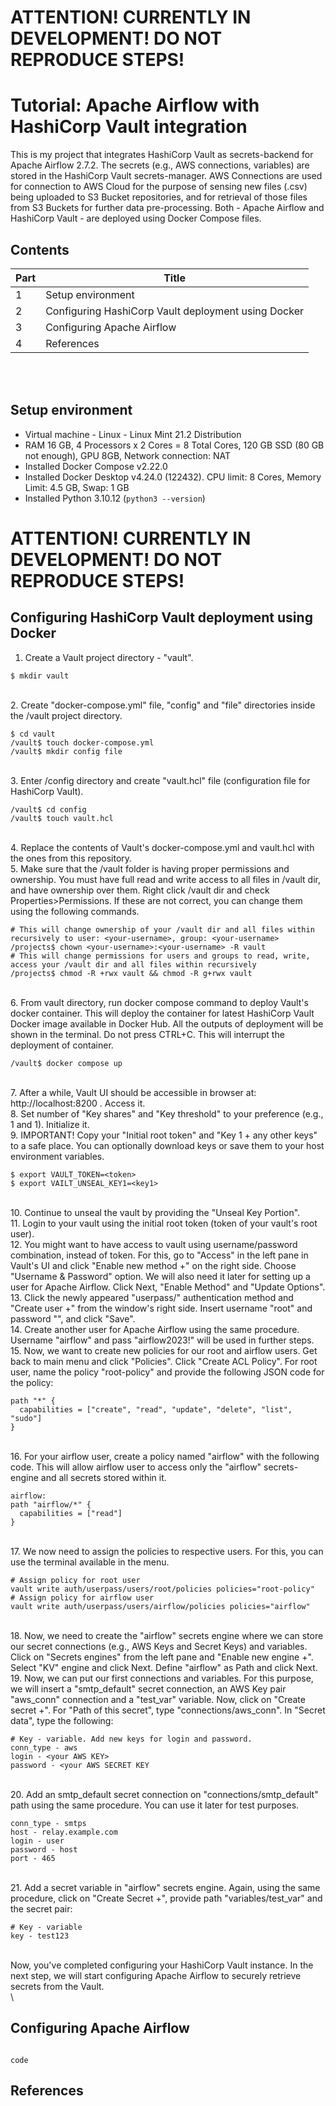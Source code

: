 # ATTENTION! CURRENTLY IN DEVELOPMENT! DO NOT REPRODUCE STEPS!

# Tutorial: Apache Airflow with HashiCorp Vault integration
This is my project that integrates HashiCorp Vault as secrets-backend for Apache Airflow 2.7.2. The secrets (e.g., AWS connections, variables) are stored in the HashiCorp Vault secrets-manager. AWS Connections are used for connection to AWS Cloud for the purpose of sensing new files (.csv) being uploaded to S3 Bucket repositories, and for retrieval of those files from S3 Buckets for further data pre-processing. Both - Apache Airflow and HashiCorp Vault - are deployed using Docker Compose files.  
## Contents
| Part | Title |
|-|-|
|1| Setup environment |
|2| Configuring HashiCorp Vault deployment using Docker |
|3| Configuring Apache Airflow |
|4| References |

<br><br/>

## Setup environment
- Virtual machine - Linux - Linux Mint 21.2 Distribution
- RAM 16 GB, 4 Processors x 2 Cores = 8 Total Cores, 120 GB SSD (80 GB not enough), GPU 8GB, Network connection: NAT
- Installed Docker Compose v2.22.0
- Installed Docker Desktop v4.24.0 (122432). CPU limit: 8 Cores, Memory Limit: 4.5 GB, Swap: 1 GB
- Installed Python 3.10.12 (`python3 --version`)

# ATTENTION! CURRENTLY IN DEVELOPMENT! DO NOT REPRODUCE STEPS!

## Configuring HashiCorp Vault deployment using Docker
1. Create a Vault project directory - "vault".
```
$ mkdir vault
```
\
2. Create "docker-compose.yml" file, "config" and "file" directories inside the /vault project directory.
```
$ cd vault
/vault$ touch docker-compose.yml
/vault$ mkdir config file
```
\
3. Enter /config directory and create "vault.hcl" file (configuration file for HashiCorp Vault).
```
/vault$ cd config
/vault$ touch vault.hcl
```
\
4. Replace the contents of Vault's docker-compose.yml and vault.hcl with the ones from this repository.
\
5. Make sure that the /vault folder is having proper permissions and ownership. You must have full read and write access to all files in /vault dir, and have ownership over them. Right click /vault dir and check Properties>Permissions. If these are not correct, you can change them using the following commands.
```
# This will change ownership of your /vault dir and all files within recursively to user: <your-username>, group: <your-username>
/projects$ chown <your-username>:<your-username> -R vault
# This will change permissions for users and groups to read, write, access your /vault dir and all files within recursively
/projects$ chmod -R +rwx vault && chmod -R g+rwx vault
```
\
6. From vault directory, run docker compose command to deploy Vault's docker container. This will deploy the container for latest HashiCorp Vault Docker image available in Docker Hub. All the outputs of deployment will be shown in the terminal. Do not press CTRL+C. This will interrupt the deployment of container.
```
/vault$ docker compose up
```
\
7. After a while, Vault UI should be accessible in browser at: http://localhost:8200 . Access it.
\
8. Set number of "Key shares" and "Key threshold" to your preference (e.g., 1 and 1). Initialize it.
\
9. IMPORTANT! Copy your "Initial root token" and "Key 1 + any other keys" to a safe place. You can optionally download keys or save them to your host environment variables.
```
$ export VAULT_TOKEN=<token>
$ export VAILT_UNSEAL_KEY1=<key1>
```
\
10. Continue to unseal the vault by providing the "Unseal Key Portion".
\
11. Login to your vault using the initial root token (token of your vault's root user).
\
12. You might want to have access to vault using username/password combination, instead of token. For this, go to "Access" in the left pane in Vault's UI and click "Enable new method +" on the right side. Choose "Username & Password" option. We will also need it later for setting up a user for Apache Airflow. Click Next, "Enable Method" and "Update Options".
\
13. Click the newly appeared "userpass/" authentication method and "Create user +" from the window's right side. Insert username "root" and password "<your-password-of-choice>", and click "Save".
\
14. Create another user for Apache Airflow using the same procedure. Username "airflow" and pass "airflow2023!" will be used in further steps.
\
15. Now, we want to create new policies for our root and airflow users. Get back to main menu and click "Policies". Click "Create ACL Policy". For root user, name the policy "root-policy" and provide the following JSON code for the policy:
```
path "*" {
  capabilities = ["create", "read", "update", "delete", "list", "sudo"]
}
```
\
16. For your airflow user, create a policy named "airflow" with the following code. This will allow airflow user to access only the "airflow" secrets-engine and all secrets stored within it.
```
airflow:
path "airflow/*" {
  capabilities = ["read"]
}
```
\
17. We now need to assign the policies to respective users. For this, you can use the terminal available in the menu. 
```
# Assign policy for root user
vault write auth/userpass/users/root/policies policies="root-policy"
# Assign policy for airflow user
vault write auth/userpass/users/airflow/policies policies="airflow"
```
\
18. Now, we need to create the "airflow" secrets engine where we can store our secret connections (e.g., AWS Keys and Secret Keys) and variables. Click on "Secrets engines" from the left pane and "Enable new engine +". Select "KV" engine and click Next. Define "airflow" as Path and click Next.
\
19. Now, we can put our first connections and variables. For this purpose, we will insert a "smtp_default" secret connection, an AWS Key pair "aws_conn" connection and a "test_var" variable. Now, click on "Create secret +". For "Path of this secret", type "connections/aws_conn". In "Secret data", type the following:
```
# Key - variable. Add new keys for login and password.
conn_type - aws
login - <your AWS KEY>
password - <your AWS SECRET KEY
```
\
20. Add an smtp_default secret connection on "connections/smtp_default" path using the same procedure. You can use it later for test purposes.
```
conn_type - smtps
host - relay.example.com
login - user
password - host
port - 465
```
\
21. Add a secret variable in "airflow" secrets engine. Again, using the same procedure, click on "Create Secret +", provide path "variables/test_var" and the secret pair:
```
# Key - variable
key - test123
```
\
Now, you've completed configuring your HashiCorp Vault instance. In the next step, we will start configuring Apache Airflow to securely retrieve secrets from the Vault.
\
\
## Configuring Apache Airflow
```

```

`code`

## References
